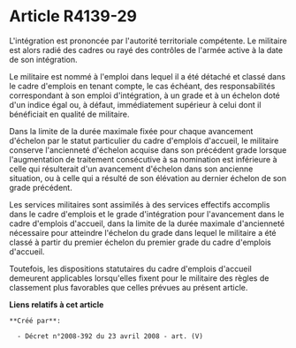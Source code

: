 # Article R4139-29

L'intégration est prononcée par l'autorité territoriale compétente. Le militaire est alors radié des cadres ou rayé des
contrôles de l'armée active à la date de son intégration.

Le militaire est nommé à l'emploi dans lequel il a été détaché et classé dans le cadre d'emplois en tenant compte, le cas
échéant, des responsabilités correspondant à son emploi d'intégration, à un grade et à un échelon doté d'un indice égal ou, à
défaut, immédiatement supérieur à celui dont il bénéficiait en qualité de militaire.

Dans la limite de la durée maximale fixée pour chaque avancement d'échelon par le statut particulier du cadre d'emplois
d'accueil, le militaire conserve l'ancienneté d'échelon acquise dans son précédent grade lorsque l'augmentation de traitement
consécutive à sa nomination est inférieure à celle qui résulterait d'un avancement d'échelon dans son ancienne situation, ou
à celle qui a résulté de son élévation au dernier échelon de son grade précédent.

Les services militaires sont assimilés à des services effectifs accomplis dans le cadre d'emplois et le grade d'intégration
pour l'avancement dans le cadre d'emplois d'accueil, dans la limite de la durée maximale d'ancienneté nécessaire pour
atteindre l'échelon du grade dans lequel le militaire a été classé à partir du premier échelon du premier grade du cadre
d'emplois d'accueil.

Toutefois, les dispositions statutaires du cadre d'emplois d'accueil demeurent applicables lorsqu'elles fixent pour le
militaire des règles de classement plus favorables que celles prévues au présent article.

**Liens relatifs à cet article**

	**Créé par**:

	  - Décret n°2008-392 du 23 avril 2008 - art. (V)
